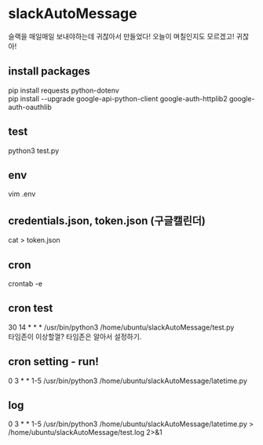 # slackAutoMessage   
슬랙을 매일매일 보내야하는데 귀찮아서 만들었다! 오늘이 며칠인지도 모르겠고! 귀찮아!   
   
## install packages   
pip install requests python-dotenv   
pip install --upgrade google-api-python-client google-auth-httplib2 google-auth-oauthlib
   
## test   
python3 test.py   
   
## env   
vim .env   
   
## credentials.json, token.json (구글캘린더)   
cat > token.json   
   
## cron   
crontab -e   
   
## cron test   
30 14 * * * /usr/bin/python3 /home/ubuntu/slackAutoMessage/test.py   
타임존이 이상할껄? 타임존은 알아서 설정하기.
   
   
## cron setting - run!
0 3 * * 1-5 /usr/bin/python3 /home/ubuntu/slackAutoMessage/latetime.py   
   
## log   
0 3 * * 1-5 /usr/bin/python3 /home/ubuntu/slackAutoMessage/latetime.py > /home/ubuntu/slackAutoMessage/test.log 2>&1
   